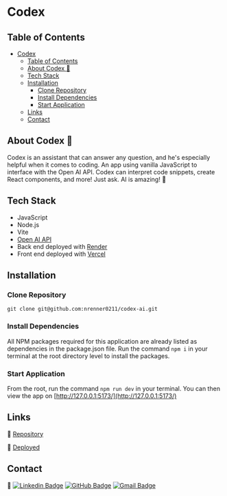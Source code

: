 # Codex

## Table of Contents

- [Codex](#codex)
  - [Table of Contents](#table-of-contents)
  - [About Codex 🤖](#about-codex-)
  - [Tech Stack](#tech-stack)
  - [Installation](#installation)
    - [Clone Repository](#clone-repository)
    - [Install Dependencies](#install-dependencies)
    - [Start Application](#start-application)
  - [Links](#links)
  - [Contact](#contact)

## About Codex 🤖

Codex is an assistant that can answer any question, and he's especially helpful when it comes to coding. An app using vanilla JavaScript to interface with the Open AI API. Codex can interpret code snippets, create React components, and more! Just ask. AI is amazing! 🤯

## Tech Stack

- JavaScript
- Node.js
- Vite
- [Open AI API](https://openai.com/api/)
- Back end deployed with [Render](https://render.com/)
- Front end deployed with [Vercel](https://vercel.com/)

## Installation

### Clone Repository

`git clone git@github.com:nrenner0211/codex-ai.git`

### Install Dependencies

All NPM packages required for this application are already listed as dependencies in the package.json file. Run the command `npm i` in your terminal at the root directory level to install the packages.

### Start Application

From the root, run the command `npm run dev` in your terminal. You can then view the app on [http://127.0.0.1:5173/](http://127.0.0.1:5173/)

## Links

🔗 [Repository](https://github.com/nrenner0211/codex-ai)

🔗 [Deployed](https://codex-ai-lovat.vercel.app/)

## Contact

📩
[![Linkedin Badge](https://img.shields.io/badge/-nrenner0211-blue?style=flat-square&logo=Linkedin&logoColor=white&link=https://www.linkedin.com/in/nicolette-renner/)](https://www.linkedin.com/in/nicolette-renner/)
[![GitHub Badge](https://img.shields.io/badge/-nrenner0211-7261A3?style=flat-square&logo=Github&logoColor=white&link=https://github.com/nrenner0211)](https://github.com/nrenner0211)
[![Gmail Badge](https://img.shields.io/badge/-nrenner0211@gmail.com-c14438?style=flat-square&logo=Gmail&logoColor=white&link=mailto:nrenner0211@gmail.com)](mailto:nrenner0211@gmail.com)
